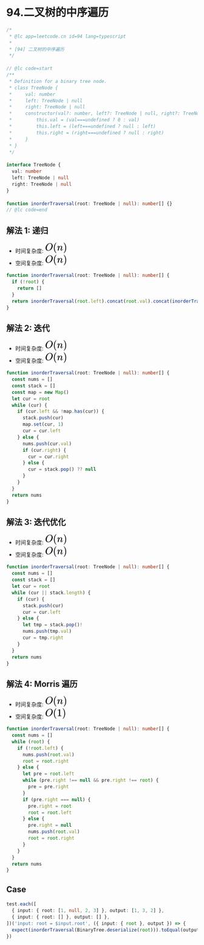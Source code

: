 # 94.二叉树的中序遍历

```ts
/*
 * @lc app=leetcode.cn id=94 lang=typescript
 *
 * [94] 二叉树的中序遍历
 */

// @lc code=start
/**
 * Definition for a binary tree node.
 * class TreeNode {
 *     val: number
 *     left: TreeNode | null
 *     right: TreeNode | null
 *     constructor(val?: number, left?: TreeNode | null, right?: TreeNode | null) {
 *         this.val = (val===undefined ? 0 : val)
 *         this.left = (left===undefined ? null : left)
 *         this.right = (right===undefined ? null : right)
 *     }
 * }
 */

interface TreeNode {
  val: number
  left: TreeNode | null
  right: TreeNode | null
}

function inorderTraversal(root: TreeNode | null): number[] {}
// @lc code=end
```

## 解法 1: 递归

- 时间复杂度: <!-- $O(n)$ --> <img style="transform: translateY(0.1em); background: white;" src="./svg/o-n.svg" alt="O(n)">
- 空间复杂度: <!-- $O(n)$ --> <img style="transform: translateY(0.1em); background: white;" src="./svg/o-n.svg" alt="O(n)">

```ts
function inorderTraversal(root: TreeNode | null): number[] {
  if (!root) {
    return []
  }
  return inorderTraversal(root.left).concat(root.val).concat(inorderTraversal(root.right))
}
```

## 解法 2: 迭代

- 时间复杂度: <!-- $O(n)$ --> <img style="transform: translateY(0.1em); background: white;" src="./svg/o-n.svg" alt="O(n)">
- 空间复杂度: <!-- $O(n)$ --> <img style="transform: translateY(0.1em); background: white;" src="./svg/o-n.svg" alt="O(n)">

```ts
function inorderTraversal(root: TreeNode | null): number[] {
  const nums = []
  const stack = []
  const map = new Map()
  let cur = root
  while (cur) {
    if (cur.left && !map.has(cur)) {
      stack.push(cur)
      map.set(cur, 1)
      cur = cur.left
    } else {
      nums.push(cur.val)
      if (cur.right) {
        cur = cur.right
      } else {
        cur = stack.pop() ?? null
      }
    }
  }
  return nums
}
```

## 解法 3: 迭代优化

- 时间复杂度: <!-- $O(n)$ --> <img style="transform: translateY(0.1em); background: white;" src="./svg/o-n.svg" alt="O(n)">
- 空间复杂度: <!-- $O(n)$ --> <img style="transform: translateY(0.1em); background: white;" src="./svg/o-n.svg" alt="O(n)">

```ts
function inorderTraversal(root: TreeNode | null): number[] {
  const nums = []
  const stack = []
  let cur = root
  while (cur || stack.length) {
    if (cur) {
      stack.push(cur)
      cur = cur.left
    } else {
      let tmp = stack.pop()!
      nums.push(tmp.val)
      cur = tmp.right
    }
  }
  return nums
}
```

## 解法 4: Morris 遍历

- 时间复杂度: <!-- $O(n)$ --> <img style="transform: translateY(0.1em); background: white;" src="./svg/o-n.svg" alt="O(n)">
- 空间复杂度: <!-- $O(1)$ --> <img style="transform: translateY(0.1em); background: white;" src="./svg/o-1.svg" alt="O(1)">

```ts
function inorderTraversal(root: TreeNode | null): number[] {
  const nums = []
  while (root) {
    if (!root.left) {
      nums.push(root.val)
      root = root.right
    } else {
      let pre = root.left
      while (pre.right !== null && pre.right !== root) {
        pre = pre.right
      }
      if (pre.right === null) {
        pre.right = root
        root = root.left
      } else {
        pre.right = null
        nums.push(root.val)
        root = root.right
      }
    }
  }
  return nums
}
```

## Case

```ts
test.each([
  { input: { root: [1, null, 2, 3] }, output: [1, 3, 2] },
  { input: { root: [] }, output: [] },
])('input: root = $input.root', ({ input: { root }, output }) => {
  expect(inorderTraversal(BinaryTree.deserialize(root))).toEqual(output)
})
```
